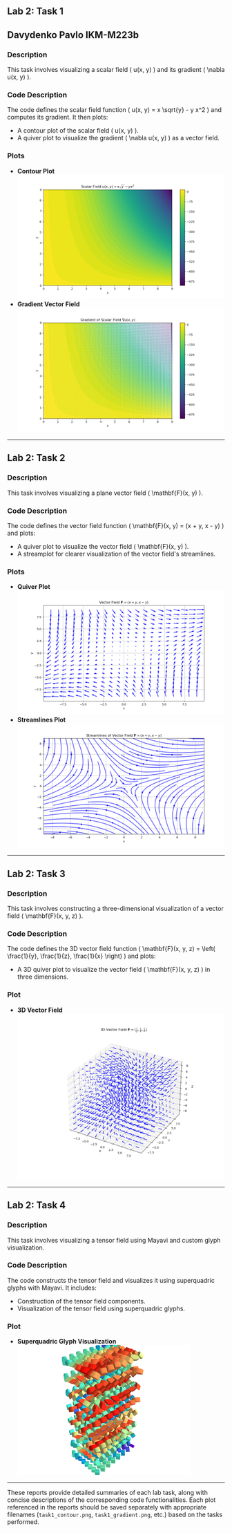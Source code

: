 ## Lab 2: Task 1
## Davydenko Pavlo IKM-M223b
### Description
This task involves visualizing a scalar field \( u(x, y) \) and its gradient \( \nabla u(x, y) \).

### Code Description
The code defines the scalar field function \( u(x, y) = x \sqrt{y} - y x^2 \) and computes its gradient. It then plots:
- A contour plot of the scalar field \( u(x, y) \).
- A quiver plot to visualize the gradient \( \nabla u(x, y) \) as a vector field.

### Plots
- **Contour Plot**
  ![Contour Plot of Scalar Field](task1_contour.png)
- **Gradient Vector Field**
  ![Gradient Vector Field](task1_gradient.png)

---

## Lab 2: Task 2

### Description
This task involves visualizing a plane vector field \( \mathbf{F}(x, y) \).

### Code Description
The code defines the vector field function \( \mathbf{F}(x, y) = (x + y, x - y) \) and plots:
- A quiver plot to visualize the vector field \( \mathbf{F}(x, y) \).
- A streamplot for clearer visualization of the vector field's streamlines.

### Plots
- **Quiver Plot**
  ![Quiver Plot of Vector Field](task2_quiver.png)
- **Streamlines Plot**
  ![Streamlines of Vector Field](task2_streamlines.png)

---

## Lab 2: Task 3

### Description
This task involves constructing a three-dimensional visualization of a vector field \( \mathbf{F}(x, y, z) \).

### Code Description
The code defines the 3D vector field function \( \mathbf{F}(x, y, z) = \left( \frac{1}{y}, \frac{1}{z}, \frac{1}{x} \right) \) and plots:
- A 3D quiver plot to visualize the vector field \( \mathbf{F}(x, y, z) \) in three dimensions.

### Plot
- **3D Vector Field**
  ![3D Vector Field](task3_3d_vector.png)

---

## Lab 2: Task 4

### Description
This task involves visualizing a tensor field using Mayavi and custom glyph visualization.

### Code Description
The code constructs the tensor field and visualizes it using superquadric glyphs with Mayavi. It includes:
- Construction of the tensor field components.
- Visualization of the tensor field using superquadric glyphs.

### Plot
- **Superquadric Glyph Visualization**
  ![Superquadric Glyph Visualization](task4_superquadric.png)

---

These reports provide detailed summaries of each lab task, along with concise descriptions of the corresponding code functionalities. Each plot referenced in the reports should be saved separately with appropriate filenames (`task1_contour.png`, `task1_gradient.png`, etc.) based on the tasks performed.

